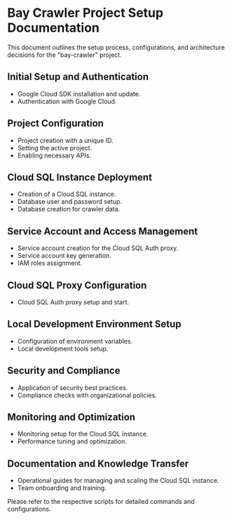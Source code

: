 # Bay Crawler Project Setup Documentation

This document outlines the setup process, configurations, and architecture decisions for the "bay-crawler" project.

## Initial Setup and Authentication
- Google Cloud SDK installation and update.
- Authentication with Google Cloud.

## Project Configuration
- Project creation with a unique ID.
- Setting the active project.
- Enabling necessary APIs.

## Cloud SQL Instance Deployment
- Creation of a Cloud SQL instance.
- Database user and password setup.
- Database creation for crawler data.

## Service Account and Access Management
- Service account creation for the Cloud SQL Auth proxy.
- Service account key generation.
- IAM roles assignment.

## Cloud SQL Proxy Configuration
- Cloud SQL Auth proxy setup and start.

## Local Development Environment Setup
- Configuration of environment variables.
- Local development tools setup.

## Security and Compliance
- Application of security best practices.
- Compliance checks with organizational policies.

## Monitoring and Optimization
- Monitoring setup for the Cloud SQL instance.
- Performance tuning and optimization.

## Documentation and Knowledge Transfer
- Operational guides for managing and scaling the Cloud SQL instance.
- Team onboarding and training.

Please refer to the respective scripts for detailed commands and configurations.